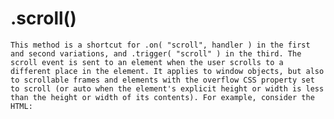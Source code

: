 # .scroll()
`This method is a shortcut for .on( "scroll", handler ) in the first and second variations, and .trigger( "scroll" ) in the third.
The scroll event is sent to an element when the user scrolls to a different place in the element. It applies to window objects, but also to scrollable frames and elements with the overflow CSS property set to scroll (or auto when the element's explicit height or width is less than the height or width of its contents).
For example, consider the HTML:`
   <script></br>
        $(document).ready(function () {</br>
            var lastScroll = 0;</br>
            var scrollBottum = 0;</br>
            $('div').on('scroll',function(){</br>
                var currentScrollPosition = $(this).scrollTop();</br>
                if(currentScrollPosition> lastScroll){</br>
                    $(this).css('background','red').fadeOut(500).fadeIn(500);</br>
                }</br>
                else{</br>
                    $(this).css('background', 'black').fadeOut(500).fadeIn(500);</br>
                }</br>
                lastScroll = currentScrollPosition;</br>
                $("#result").html("currentScrollPosition : "+currentScrollPosition+", LastScrollPosition : "+lastScroll)</br>
            })</br>
        })</br>
    </script></br>
